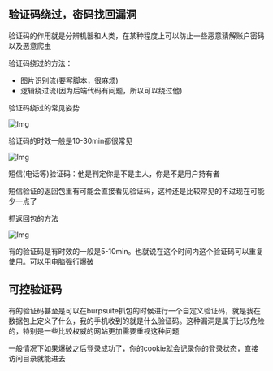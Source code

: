 ## 验证码绕过，密码找回漏洞

验证码的作用就是分辨机器和人类，在某种程度上可以防止一些恶意猜解账户密码以及恶意爬虫

验证码绕过的方法：

* 图片识别流(要写脚本，很麻烦)
* 逻辑绕过流(因为后端代码有问题，所以可以绕过他)

验证码绕过的常见姿势

![Img](https://joker-1317382260.cos.ap-guangzhou.myqcloud.com/202304241500781.webp)

验证码的时效一般是10-30min都很常见

![Img](https://joker-1317382260.cos.ap-guangzhou.myqcloud.com/202304241516649.webp)

短信(电话等)验证码：他是判定你是不是主人，你是不是用户持有者

短信验证的返回包里有可能会直接看见验证码，这种还是比较常见的不过现在可能少一点了

抓返回包的方法

![Img](https://joker-1317382260.cos.ap-guangzhou.myqcloud.com/202304241533616.webp)

有的验证码是有时效的一般是5-10min。也就说在这个时间内这个验证码可以重复使用。可以用电脑强行爆破

## 可控验证码

有的验证码甚至是可以在burpsuite抓包的时候进行一个自定义验证码，就是我在数据包上定义了什么，我的手机收到的就是什么验证码。这种漏洞是属于比较危险的，特别是一些比较权威的网站更加需要重视这种问题

一般情况下如果爆破之后登录成功了，你的cookie就会记录你的登录状态，直接访问目录就能进去
